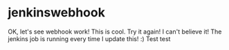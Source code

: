 # jenkinswebhook
OK, let's see webhook work!
This is cool. Try it again! 
I can't believe it! The jenkins job is running every time I update this! :) 
Test test
